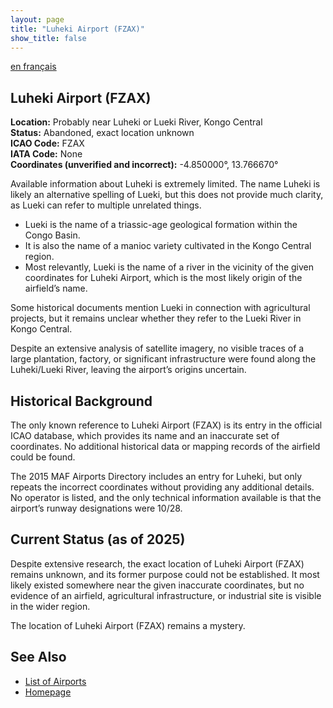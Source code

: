 ```yaml
---
layout: page
title: "Luheki Airport (FZAX)"
show_title: false
---
```


[en français](../../airports_fr/luhekifzax/luheki_fr.md)

## Luheki Airport (FZAX)

**Location:** Probably near Luheki or Lueki River, Kongo Central  
**Status:** Abandoned, exact location unknown  
**ICAO Code:** FZAX  
**IATA Code:** None  
**Coordinates (unverified and incorrect):** -4.850000°, 13.766670°  

Available information about Luheki is extremely limited. The name Luheki is likely an alternative spelling of Lueki, but this does not provide much clarity, as Lueki can refer to multiple unrelated things.  

- Lueki is the name of a triassic-age geological formation within the Congo Basin.  
- It is also the name of a manioc variety cultivated in the Kongo Central region.  
- Most relevantly, Lueki is the name of a river in the vicinity of the given coordinates for Luheki Airport, which is the most likely origin of the airfield’s name.  

Some historical documents mention Lueki in connection with agricultural projects, but it remains unclear whether they refer to the Lueki River in Kongo Central.  

Despite an extensive analysis of satellite imagery, no visible traces of a large plantation, factory, or significant infrastructure were found along the Luheki/Lueki River, leaving the airport’s origins uncertain.  

## Historical Background  

The only known reference to Luheki Airport (FZAX) is its entry in the official ICAO database, which provides its name and an inaccurate set of coordinates. No additional historical data or mapping records of the airfield could be found.  

The 2015 MAF Airports Directory includes an entry for Luheki, but only repeats the incorrect coordinates without providing any additional details. No operator is listed, and the only technical information available is that the airport’s runway designations were 10/28.  

## Current Status (as of 2025)  

Despite extensive research, the exact location of Luheki Airport (FZAX) remains unknown, and its former purpose could not be established. It most likely existed somewhere near the given inaccurate coordinates, but no evidence of an airfield, agricultural infrastructure, or industrial site is visible in the wider region.  

The location of Luheki Airport (FZAX) remains a mystery.  

## See Also  

- [List of Airports](../../list.md)  
- [Homepage](../../index.md)
